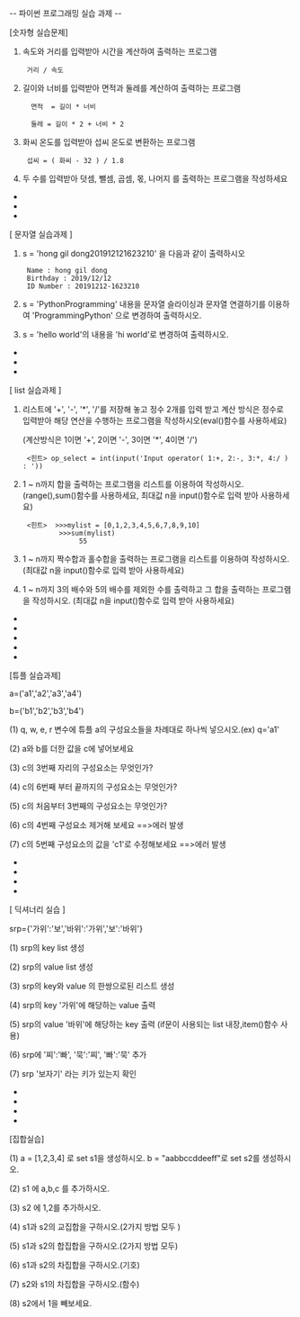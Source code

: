 -- 파이썬 프로그래밍 실습 과제 --


[숫자형 실습문제]

1. 속도와 거리를 입력받아 시간을 계산하여 
   출력하는 프로그램
   
        거리 / 속도

2. 길이와 너비를 입력받아 면적과 둘레를 
   계산하여 출력하는 프로그램
   
         면적  = 길이 * 너비
	 
  	     둘레 = 길이 * 2 + 너비 * 2

3. 화씨 온도를 입력받아 섭씨 온도로 변환하는 
프로그램

        섭씨 = ( 화씨 - 32 ) / 1.8

4. 두 수를 입력받아 덧셈, 뺄셈, 곱셈, 몫, 나머지
를 출력하는 프로그램을 작성하세요

	 
-
-
-

[ 문자열 실습과제 ]
1. s = 'hong gil dong201912121623210' 을 다음과 같이 출력하시오
	
	    Name : hong gil dong
	    Birthday : 2019/12/12
	    ID Number : 20191212-1623210
	
2. s = 'PythonProgramming' 내용을 문자열 슬라이싱과 문자열 
       연결하기를 이용하여   'ProgrammingPython' 으로 변경하여 출력하시오.
   
3. s = 'hello world'의 내용을 'hi world'로 변경하여 출력하시오.

	 
-
-
-


[ list 실습과제 ]

1. 리스트에 '+', '-', '*', '/'를 저장해 놓고 정수 2개를 입력 받고 계산 방식은
   정수로 입력받아 해당 연산을 수행하는 프로그램을 작성하시오(eval()함수를 사용하세요)
   
   (계산방식은 1이면 '+', 2이면 '-', 3이면 '*', 4이면 '/')
   
        <힌트> op_select = int(input('Input operator( 1:+, 2:-, 3:*, 4:/ ) : '))

2. 1 ~ n까지 합을 출력하는 프로그램을  리스트를 이용하여 작성하시오.
    (range(),sum()함수를 사용하세요, 최대값 n을 input()함수로 입력 받아 사용하세요)
	
        <힌트>  >>>mylist = [0,1,2,3,4,5,6,7,8,9,10]
                >>>sum(mylist)
                     55
		   
3. 1 ~ n까지 짝수합과 홀수합을 출력하는 프로그램을 리스트를 이용하여 작성하시오.
    (최대값 n을 input()함수로 입력 받아 사용하세요)

4. 1 ~ n까지 3의 배수와 5의 배수를 제외한 수를 출력하고 그 합을 출력하는 
프로그램을 작성하시오. (최대값 n을 input()함수로 입력 받아 사용하세요)
-
-
-
-
- 
[튜플 실습과제]

a=('a1','a2','a3','a4')

b=('b1','b2','b3','b4')


(1) q, w, e, r 변수에 튜플 a의 구성요소들을 차례대로 하나씩 넣으시오.(ex) q='a1'

(2) a와 b를 더한 값을 c에 넣어보세요

(3) c의 3번째 자리의 구성요소는 무엇인가?

(4) c의 6번째 부터 끝까지의 구성요소는 무엇인가?

(5) c의 처음부터 3번째의 구성요소는 무엇인가?

(6) c의 4번째 구성요소 제거해 보세요
    ==>에러 발생

(7) c의 5번째 구성요소의 값을 'c1'로 수정해보세요
   ==>에러 발생
   
-
-
-
-
[ 딕셔너리 실습 ]

srp={'가위':'보','바위':'가위','보':'바위'}

(1) srp의 key list 생성

(2) srp의 value list 생성

(3) srp의 key와 value 의 한쌍으로된 리스트 생성

(4) srp의 key '가위'에 해당하는 value 출력

(5) srp의 value '바위'에 해당하는 key 출력
    (if문이 사용되는 list 내장,item()함수 사용)

(6) srp에 '찌':'빠', '묵':'찌', '빠':'묵' 추가

(7) srp '보자기' 라는 키가 있는지 확인

-
-
-
-

[집합실습]

(1) a = [1,2,3,4] 로 set s1을 생성하시오.
    b = "aabbccddeeff"로 set s2를 생성하시오.

(2) s1 에 a,b,c 를 추가하시오.

(3) s2 에 1,2를 추가하시오.

(4) s1과 s2의 교집합을 구하시오.(2가지 방법 모두 )

(5) s1과 s2의 합집합을 구하시오.(2가지 방법 모두)

(6) s1과 s2의 차집합을 구하시오.(기호)

(7) s2와 s1의 차집합을 구하시오.(함수)

(8) s2에서 1을 빼보세요.






